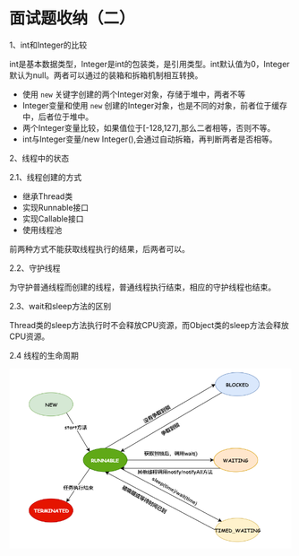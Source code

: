 # 面试题收纳（二）

1、int和Integer的比较

int是基本数据类型，Integer是int的包装类，是引用类型。int默认值为0，Integer默认为null。两者可以通过的装箱和拆箱机制相互转换。

- 使用 `new` 关键字创建的两个Integer对象，存储于堆中，两者不等
- Integer变量和使用 `new` 创建的Integer对象，也是不同的对象，前者位于缓存中，后者位于堆中。
- 两个Integer变量比较，如果值位于[-128,127],那么二者相等，否则不等。
- int与Integer变量/new Integer(),会通过自动拆箱，再判断两者是否相等。

2、线程中的状态

2.1、线程创建的方式

- 继承Thread类
- 实现Runnable接口
- 实现Callable接口
- 使用线程池

前两种方式不能获取线程执行的结果，后两者可以。

2.2、守护线程

为守护普通线程而创建的线程，普通线程执行结束，相应的守护线程也结束。

2.3、wait和sleep方法的区别

Thread类的sleep方法执行时不会释放CPU资源，而Object类的sleep方法会释放CPU资源。

2.4 线程的生命周期

![](https://raw.githubusercontent.com/daffupman/markdown-img/master/20191205104402.png)